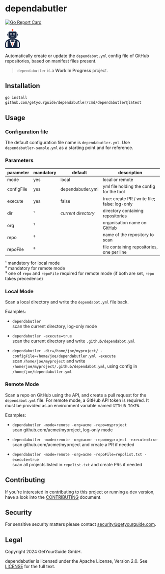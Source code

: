 # dependabutler

[![Go Report Card](https://goreportcard.com/badge/github.com/getyourguide/dependabutler)](https://goreportcard.com/report/github.com/getyourguide/dependabutler)

<img alt="dependabutler logo" src="dependabutler.png" style="width:48px"/>

Automatically create or update the `dependabot.yml` config file of GitHub repositories, based on manifest files present.

> `dependabutler` is a **Work In Progress** project.



## Installation

```
go install github.com/getyourguide/dependabutler/cmd/dependabutler@latest
```

## Usage

### Configuration file
The default configuration file name is `dependabutler.yml`. Use `dependabutler-sample.yml` as a starting point and for reference.

### Parameters

| parameter  | mandatory | default             | description                                   |
|------------|-----------|---------------------|-----------------------------------------------|
| mode       | yes       | local               | local or remote                               |
| configFile | yes       | dependabutler.yml   | yml file holding the config for the tool      |
| execute    | yes       | false               | true: create PR / write file; false: log-only |
| dir        | ¹         | *current directory* | directory containing repositories             |
| org        | ²         |                     | organisation name on GitHub                   |
| repo       | ³         |                     | name of the repository to scan                |
| repoFile   | ³         |                     | file containing repositories, one per line    |

¹ mandatory for local mode  
² mandatory for remote mode  
³ one of `repo` and `repoFile` required for remote mode (if both are set, `repo` takes precedence)  


### Local Mode

Scan a local directory and write the `dependabot.yml` file back.

Examples:

- `dependabutler`  
  scan the current directory, log-only mode

- `dependabutler -execute=true`  
  scan the current directory and write `.github/dependabot.yml`

- `dependabutler -dir=/home/joe/myproject/ -configFile=/home/joe/dependabutler.yml -execute`  
  scan `/home/joe/myproject` and write `/home/joe/myproject/.github/dependabot.yml`, using config in `/home/joe/dependabutler.yml`


### Remote Mode
Scan a repo on GitHub using the API, and create a pull request for the `dependabot.yml` file.
For remote mode, a GitHub API token is required. It must be provided as an environment variable named `GITHUB_TOKEN`.

Examples:

- `dependabutler -mode=remote -org=acme -repo=myproject`  
  scan github.com/acme/myproject, log-only mode

- `dependabutler -mode=remote -org=acme -repo=myproject -execute=true`
  scan github.com/acme/myproject and create a PR if needed

- `dependabutler -mode=remote -org=acme -repoFile=repolist.txt -execute=true`  
  scan all projects listed in `repolist.txt` and create PRs if needed


## Contributing

If you're interested in contributing to this project or running a dev version, have a look into the [CONTRIBUTING](CONTRIBUTING.md) document.


## Security

For sensitive security matters please contact [security@getyourguide.com](mailto:security@getyourguide.com).


## Legal

Copyright 2024 GetYourGuide GmbH.

dependabutler is licensed under the Apache License, Version 2.0. See [LICENSE](LICENSE) for the full text.